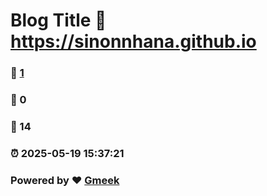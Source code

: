 # Blog Title :link: https://sinonnhana.github.io 
### :page_facing_up: [1](https://sinonnhana.github.io/tag.html) 
### :speech_balloon: 0 
### :hibiscus: 14 
### :alarm_clock: 2025-05-19 15:37:21 
### Powered by :heart: [Gmeek](https://github.com/Meekdai/Gmeek)
